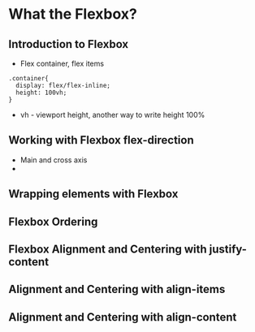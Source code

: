 # What the Flexbox?

##  Introduction to Flexbox

  * Flex container, flex items
  ```
  .container{
    display: flex/flex-inline;
    height: 100vh;
  }
  ```
  * vh - viewport height, another way to write height 100%
  
##  Working with Flexbox flex-direction

  * Main and cross axis
  * 
##  Wrapping elements with Flexbox

##  Flexbox Ordering 

##  Flexbox Alignment and Centering with justify-content

##  Alignment and Centering with align-items

##  Alignment and Centering with align-content
